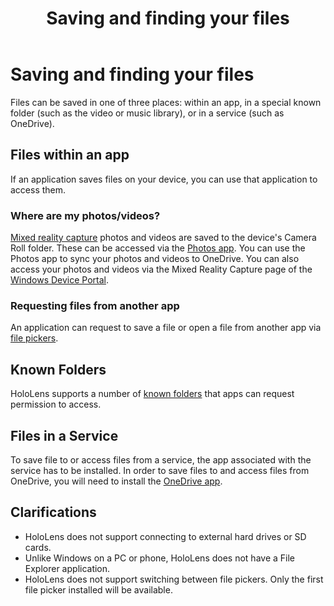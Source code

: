 ﻿---
title: Saving and finding your files
description: 
author: 
ms.author: mazeller
ms.date: 2/28/2018
ms.topic: article
keywords: 
---



# Saving and finding your files

Files can be saved in one of three places: within an app, in a special known folder (such as the video or music library), or in a service (such as OneDrive).

## Files within an app

If an application saves files on your device, you can use that application to access them.

### Where are my photos/videos?

[Mixed reality capture](mixed-reality-capture.md) photos and videos are saved to the device's Camera Roll folder. These can be accessed via the [Photos app](see-your-photos.md#photos-app). You can use the Photos app to sync your photos and videos to OneDrive. You can also access your photos and videos via the Mixed Reality Capture page of the [Windows Device Portal](using-the-windows-device-portal.md#mixed-reality-capture).

### Requesting files from another app

An application can request to save a file or open a file from another app via [file pickers](app-model.md#file-pickers).

## Known Folders

HoloLens supports a number of [known folders](app-model.md#known-folders) that apps can request permission to access.

## Files in a Service

To save file to or access files from a service, the app associated with the service has to be installed. In order to save files to and access files from OneDrive, you will need to install the [OneDrive app](https://www.microsoft.com/en-us/store/apps/onedrive/9wzdncrfj1p3).

## Clarifications
* HoloLens does not support connecting to external hard drives or SD cards.
* Unlike Windows on a PC or phone, HoloLens does not have a File Explorer application.
* HoloLens does not support switching between file pickers. Only the first file picker installed will be available.